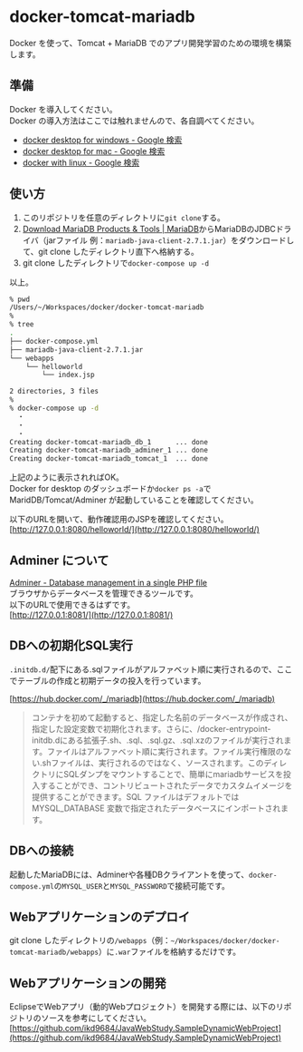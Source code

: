 docker-tomcat-mariadb
====

Docker を使って、Tomcat + MariaDB でのアプリ開発学習のための環境を構築します。


## 準備

Docker を導入してください。  
Docker の導入方法はここでは触れませんので、各自調べてください。  
- [docker desktop for windows - Google 検索](https://www.google.com/search?q=docker+desktop+for+windows&client=firefox-b-d&sxsrf=ALeKk037jUagc9C571ll-sdGs128HmhKoQ:1619851927674&source=lnt&tbs=qdr:y&sa=X&ved=2ahUKEwjOgfPV8qfwAhXYMN4KHSOuAKAQpwV6BAgBECo&biw=1920&bih=1073)
- [docker desktop for mac - Google 検索](https://www.google.com/search?q=docker+desktop+for+mac&client=firefox-b-d&biw=1920&bih=1073&tbs=qdr%3Ay&sxsrf=ALeKk01b525tGMxtWBTPqeUry6zfJp117w%3A1619851933504&ei=nfqMYLaZHof7wAPZ_pqIDw&oq=docker+desktop+for+mac&gs_lcp=Cgdnd3Mtd2l6EAMyAggAMgIIADICCAAyAggAMgIIADICCAAyAggAMgIIADoHCCMQsAMQJzoHCAAQRxCwA1CazwJY9NECYNvSAmgCcAJ4AIABiwKIAc8DkgEFMS4xLjGYAQCgAQGqAQdnd3Mtd2l6yAEFwAEB&sclient=gws-wiz&ved=0ahUKEwj229bY8qfwAhWHPXAKHVm_BvEQ4dUDCA0&uact=5)
- [docker with linux - Google 検索](https://www.google.com/search?q=docker+with+linux&client=firefox-b-d&biw=1920&bih=1073&tbs=qdr%3Ay&sxsrf=ALeKk032rItA3Sseist1xbtGJ7Rk9RjI-g%3A1619852033323&ei=AfuMYPiXE4WJoATtiYWICg&oq=docker+with+linux&gs_lcp=Cgdnd3Mtd2l6EAMyBggjECcQEzIFCAAQywEyBAgAEB4yBAgAEB4yBAgAEB4yBggAEAgQHjIGCAAQCBAeMgYIABAFEB46BwgAELADEBM6CwgAELADEA0QHhATOg0IABCwAxAIEA0QHhATOg0IABCwAxANEAUQHhATUOgKWMELYI8MaAFwAHgAgAHDAYgBrQKSAQMwLjKYAQCgAQGqAQdnd3Mtd2l6yAEIwAEB&sclient=gws-wiz&ved=0ahUKEwi4nKOI86fwAhWFBIgKHe1EAaEQ4dUDCA0&uact=5)


## 使い方

1. このリポジトリを任意のディレクトリに`git clone`する。
1. [Download MariaDB Products & Tools | MariaDB](https://mariadb.com/downloads/#connectors)からMariaDBのJDBCドライバ（jarファイル 例：`mariadb-java-client-2.7.1.jar`）をダウンロードして、git clone したディレクトリ直下へ格納する。
1. git clone したディレクトリで`docker-compose up -d`

以上。  

```bash
% pwd
/Users/~/Workspaces/docker/docker-tomcat-mariadb
%
% tree
.
├── docker-compose.yml
├── mariadb-java-client-2.7.1.jar
└── webapps
    └── helloworld
        └── index.jsp

2 directories, 3 files
%
% docker-compose up -d
  ・
  ・
  ・
Creating docker-tomcat-mariadb_db_1      ... done
Creating docker-tomcat-mariadb_adminer_1 ... done
Creating docker-tomcat-mariadb_tomcat_1  ... done
```
上記のように表示されればOK。  
Docker for desktop のダッシュボードか`docker ps -a`で MaridDB/Tomcat/Adminer が起動していることを確認してください。  

以下のURLを開いて、動作確認用のJSPを確認してください。  
[http://127.0.0.1:8080/helloworld/](http://127.0.0.1:8080/helloworld/)


## Adminer について

[Adminer - Database management in a single PHP file](https://www.adminer.org/)  
ブラウザからデータベースを管理できるツールです。  
以下のURLで使用できるはずです。  
[http://127.0.0.1:8081/](http://127.0.0.1:8081/)


## DBへの初期化SQL実行

`.initdb.d/`配下にある.sqlファイルがアルファベット順に実行されるので、ここでテーブルの作成と初期データの投入を行っています。  

[https://hub.docker.com/_/mariadb](https://hub.docker.com/_/mariadb)
> コンテナを初めて起動すると、指定した名前のデータベースが作成され、指定した設定変数で初期化されます。さらに、/docker-entrypoint-initdb.dにある拡張子.sh、.sql、.sql.gz、.sql.xzのファイルが実行されます。ファイルはアルファベット順に実行されます。ファイル実行権限のない.shファイルは、実行されるのではなく、ソースされます。このディレクトリにSQLダンプをマウントすることで、簡単にmariadbサービスを投入することができ、コントリビュートされたデータでカスタムイメージを提供することができます。SQL ファイルはデフォルトでは MYSQL_DATABASE 変数で指定されたデータベースにインポートされます。


## DBへの接続

起動したMariaDBには、Adminerや各種DBクライアントを使って、`docker-compose.yml`の`MYSQL_USER`と`MYSQL_PASSWORD`で接続可能です。


## Webアプリケーションのデプロイ

git clone したディレクトリの`/webapps`（例：`~/Workspaces/docker/docker-tomcat-mariadb/webapps`）に`.war`ファイルを格納するだけです。


## Webアプリケーションの開発

EclipseでWebアプリ（動的Webプロジェクト）を開発する際には、以下のリポジトリのソースを参考にしてください。  
[https://github.com/ikd9684/JavaWebStudy.SampleDynamicWebProject](https://github.com/ikd9684/JavaWebStudy.SampleDynamicWebProject)
